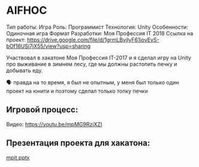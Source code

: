 # AIFHOC

Тип работы: Игра
Роль: Программист
Технология: Unity
Особенности: Одиночная игра
Формат Разработки: Моя Профессия IT 2018
Ссылка на проект: https://drive.google.com/file/d/1grmLBvjIyF61iovEyS-bOf16USi7jX55/view?usp=sharing

Участвовал в хакатоне Моя Профессия IT-2017 и я сделал игру на Unity про выживание в зимнем лесу, где мы должны растопить печку и добывать еду.

<aside>🗣 правда на то время, я был не опытным, у меня был только один проект на юнити и поэтому сделал только топку печки</aside>

## Игровой процесс:

Видео: https://youtu.be/mpMG9RzjXZI

## Презентация проекта для хакатона:

[mpit.pptx](https://drive.google.com/file/d/1h5qc_40QR72HFM8wpxlqnqsWEVuTqKCq/view?usp=drivesdk)
